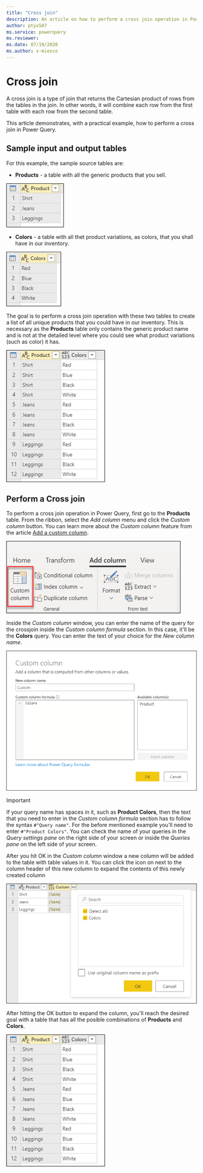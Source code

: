 ```yaml
---
title: "Cross join"
description: An article on how to perform a cross join operation in Power Query. 
author: ptyx507
ms.service: powerquery
ms.reviewer: 
ms.date: 07/19/2020
ms.author: v-miesco
---
```


# Cross join

A cross join is a type of join that returns the Cartesian product of rows from the tables in the join. In other words, it will combine each row from the first table with each row from the second table.

This article demonstrates, with a practical example, how to perform a cross join in Power Query.

## Sample input and output tables

For this example, the sample source tables are:
* **Products** - a table with all the generic products that you sell.

![Sample Products table](images/me-cross-join-products-table.png)

* **Colors** - a table with all thet product variations, as colors, that you shall have in our inventory.

![Sample Colors table](images/me-cross-join-colors-table.png)

The goal is to perform a cross join operation with these two tables to create a list of all unique products that you could have in our inventory. This is necessary as the **Products** table only contains the generic product name and is not at the detailed level where you could see what product variations (such as color) it has.  

![Final table after cross join](images/me-cross-join-final-table.png)

## Perform a Cross join

To perform a cross join operation in Power Query, first go to the **Products** table. From the ribbon, select the *Add column* menu and click the *Custom column* button. You can learn more about the *Custom column* feature from the article [Add a custom column](add-custom-column.md).

![Add Custom column icon](images/me-cross-join-add-column-icon.png)

Inside the *Custom column* window, you can enter the name of the query for the crossjoin inside the *Custom column formula* section. In this case, it'll be the **Colors** query. You can enter the text of your choice for the *New column name*.

![Custom column for cross join](images/me-cross-join-add-column-window.png)

>[!IMPORTANT]
>If your query name has spaces in it, such as **Product Colors**, then the text that you need to enter in the *Custom column formula* section has to follow the syntax ```#"Query name"```. For the before mentioned example you'll need to enter ```#"Product Colors"```. You can check the name of your queries in the *Query settings pane* on the right side of your screen or inside the *Queries pane* on the left side of your screen.

After you hit OK in the *Custom column* window a new column will be added to the table with table values in it. You can click the icon on next to the column header of this new column to expand the contents of this newly created column

![Cross join custom column added](images/me-cross-join-new-table-column.png)

After hitting the OK button to expand the column, you'll reach the desired goal with a table that has all the posible combinations of **Products** and **Colors**. 

![Final table after cross join](images/me-cross-join-final-table.png)